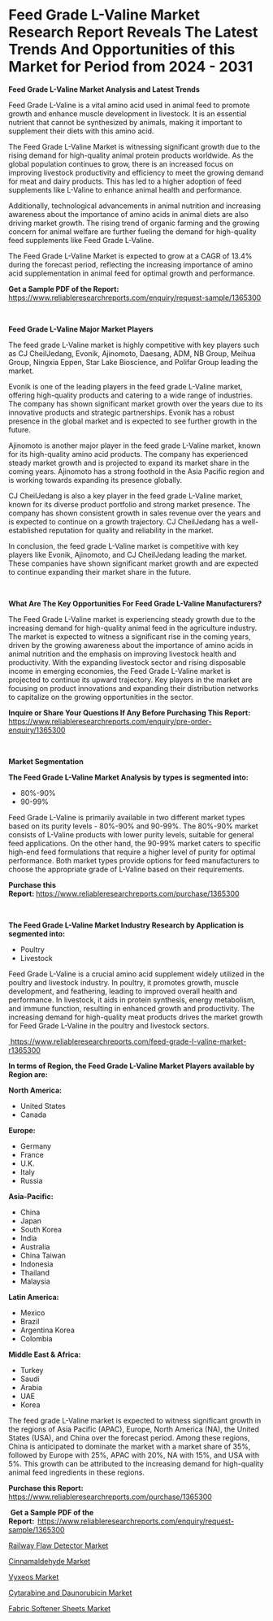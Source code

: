 <p><h1>Feed Grade L-Valine Market Research Report Reveals The Latest Trends And Opportunities of this Market for Period from 2024 - 2031</h1></p><p><strong>Feed Grade L-Valine Market Analysis and Latest Trends</strong></p>
<p><p>Feed Grade L-Valine is a vital amino acid used in animal feed to promote growth and enhance muscle development in livestock. It is an essential nutrient that cannot be synthesized by animals, making it important to supplement their diets with this amino acid.</p><p>The Feed Grade L-Valine Market is witnessing significant growth due to the rising demand for high-quality animal protein products worldwide. As the global population continues to grow, there is an increased focus on improving livestock productivity and efficiency to meet the growing demand for meat and dairy products. This has led to a higher adoption of feed supplements like L-Valine to enhance animal health and performance.</p><p>Additionally, technological advancements in animal nutrition and increasing awareness about the importance of amino acids in animal diets are also driving market growth. The rising trend of organic farming and the growing concern for animal welfare are further fueling the demand for high-quality feed supplements like Feed Grade L-Valine.</p><p>The Feed Grade L-Valine Market is expected to grow at a CAGR of 13.4% during the forecast period, reflecting the increasing importance of amino acid supplementation in animal feed for optimal growth and performance.</p></p>
<p><strong>Get a Sample PDF of the Report:&nbsp;</strong> <a href="https://www.reliableresearchreports.com/enquiry/request-sample/1365300">https://www.reliableresearchreports.com/enquiry/request-sample/1365300</a></p>
<p>&nbsp;</p>
<p><strong>Feed Grade L-Valine Major Market Players</strong></p>
<p><p>The feed grade L-Valine market is highly competitive with key players such as CJ CheilJedang, Evonik, Ajinomoto, Daesang, ADM, NB Group, Meihua Group, Ningxia Eppen, Star Lake Bioscience, and Polifar Group leading the market. </p><p>Evonik is one of the leading players in the feed grade L-Valine market, offering high-quality products and catering to a wide range of industries. The company has shown significant market growth over the years due to its innovative products and strategic partnerships. Evonik has a robust presence in the global market and is expected to see further growth in the future.</p><p>Ajinomoto is another major player in the feed grade L-Valine market, known for its high-quality amino acid products. The company has experienced steady market growth and is projected to expand its market share in the coming years. Ajinomoto has a strong foothold in the Asia Pacific region and is working towards expanding its presence globally.</p><p>CJ CheilJedang is also a key player in the feed grade L-Valine market, known for its diverse product portfolio and strong market presence. The company has shown consistent growth in sales revenue over the years and is expected to continue on a growth trajectory. CJ CheilJedang has a well-established reputation for quality and reliability in the market.</p><p>In conclusion, the feed grade L-Valine market is competitive with key players like Evonik, Ajinomoto, and CJ CheilJedang leading the market. These companies have shown significant market growth and are expected to continue expanding their market share in the future.</p></p>
<p>&nbsp;</p>
<p><strong>What Are The Key Opportunities For Feed Grade L-Valine Manufacturers?</strong></p>
<p><p>The Feed Grade L-Valine market is experiencing steady growth due to the increasing demand for high-quality animal feed in the agriculture industry. The market is expected to witness a significant rise in the coming years, driven by the growing awareness about the importance of amino acids in animal nutrition and the emphasis on improving livestock health and productivity. With the expanding livestock sector and rising disposable income in emerging economies, the Feed Grade L-Valine market is projected to continue its upward trajectory. Key players in the market are focusing on product innovations and expanding their distribution networks to capitalize on the growing opportunities in the sector.</p></p>
<p><strong>Inquire or Share Your Questions If Any Before Purchasing This Report:</strong> <a href="https://www.reliableresearchreports.com/enquiry/pre-order-enquiry/1365300">https://www.reliableresearchreports.com/enquiry/pre-order-enquiry/1365300</a></p>
<p>&nbsp;</p>
<p><strong>Market Segmentation</strong></p>
<p><strong>The Feed Grade L-Valine Market Analysis by types is segmented into:</strong></p>
<p><ul><li>80%-90%</li><li>90-99%</li></ul></p>
<p><p>Feed Grade L-Valine is primarily available in two different market types based on its purity levels - 80%-90% and 90-99%. The 80%-90% market consists of L-Valine products with lower purity levels, suitable for general feed applications. On the other hand, the 90-99% market caters to specific high-end feed formulations that require a higher level of purity for optimal performance. Both market types provide options for feed manufacturers to choose the appropriate grade of L-Valine based on their requirements.</p></p>
<p><strong>Purchase this Report:&nbsp;</strong><a href="https://www.reliableresearchreports.com/purchase/1365300">https://www.reliableresearchreports.com/purchase/1365300</a></p>
<p>&nbsp;</p>
<p><strong>The Feed Grade L-Valine Market Industry Research by Application is segmented into:</strong></p>
<p><ul><li>Poultry</li><li>Livestock</li></ul></p>
<p><p>Feed Grade L-Valine is a crucial amino acid supplement widely utilized in the poultry and livestock industry. In poultry, it promotes growth, muscle development, and feathering, leading to improved overall health and performance. In livestock, it aids in protein synthesis, energy metabolism, and immune function, resulting in enhanced growth and productivity. The increasing demand for high-quality meat products drives the market growth for Feed Grade L-Valine in the poultry and livestock sectors.</p></p>
<p><a href="https://www.reliableresearchreports.com/feed-grade-l-valine-market-r1365300">&nbsp;https://www.reliableresearchreports.com/feed-grade-l-valine-market-r1365300</a></p>
<p><strong>In terms of Region, the Feed Grade L-Valine Market Players available by Region are:</strong></p>
<p>
    <p> <strong> North America: </strong>
        <ul>
            <li>United States</li>
            <li>Canada</li>
        </ul>
        </p> 
    <p> <strong> Europe: </strong>
        <ul>
            <li>Germany</li>
            <li>France</li>
            <li>U.K.</li>
            <li>Italy</li>
            <li>Russia</li>
        </ul>
        </p> 
    <p> <strong> Asia-Pacific: </strong>
        <ul>
            <li>China</li>
            <li>Japan</li>
            <li>South Korea</li>
            <li>India</li>
            <li>Australia</li>
            <li>China Taiwan</li>
            <li>Indonesia</li>
            <li>Thailand</li>
            <li>Malaysia</li>
        </ul>
        </p> 
    <p> <strong> Latin America: </strong>
        <ul>
            <li>Mexico</li>
            <li>Brazil</li>
            <li>Argentina Korea</li>
            <li>Colombia</li>
        </ul>
        </p> 
    <p> <strong> Middle East & Africa: </strong>
        <ul>
            <li>Turkey</li>
            <li>Saudi</li>
            <li>Arabia</li>
            <li>UAE</li>
            <li>Korea</li>
        </ul>
    </p>
    </p>
<p><p>The feed grade L-Valine market is expected to witness significant growth in the regions of Asia Pacific (APAC), Europe, North America (NA), the United States (USA), and China over the forecast period. Among these regions, China is anticipated to dominate the market with a market share of 35%, followed by Europe with 25%, APAC with 20%, NA with 15%, and USA with 5%. This growth can be attributed to the increasing demand for high-quality animal feed ingredients in these regions.</p></p>
<p><strong>Purchase this Report: </strong><a href="https://www.reliableresearchreports.com/purchase/1365300">https://www.reliableresearchreports.com/purchase/1365300</a></p>
<p>&nbsp;<strong>Get a Sample PDF of the Report:&nbsp;&nbsp;</strong><a href="https://www.reliableresearchreports.com/enquiry/request-sample/1365300">https://www.reliableresearchreports.com/enquiry/request-sample/1365300</a></p>
<p><strong></strong></p>
<p><p><a href="https://issuu.com/reportprime-2/docs/railway-flaw-detector-market-size-2030.pptx">Railway Flaw Detector Market</a></p><p><a href="https://www.linkedin.com/pulse/analyzing-cinnamaldehyde-market-dynamics-growth-drivers-forecasted-3ziae">Cinnamaldehyde Market</a></p><p><a href="https://github.com/Chiragrp22/Market-Research-Report-List-5/blob/main/vyxeos-market.md">Vyxeos Market</a></p><p><a href="https://github.com/nandosuryapratama/Market-Research-Report-List-1/blob/main/cytarabine-and-daunorubicin-market.md">Cytarabine and Daunorubicin Market</a></p><p><a href="https://www.linkedin.com/pulse/global-fabric-softener-sheets-market-analysis-trends-forecasts-4aqsf">Fabric Softener Sheets Market</a></p></p>